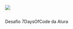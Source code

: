 <img src="https://media.discordapp.net/attachments/748340387705258004/957982578512637962/unnamed.png">

##

Desafio 7DaysOfCode da Alura


